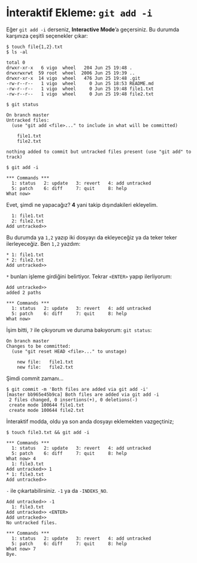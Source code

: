 # İnteraktif Ekleme: `git add -i`

Eğer `git add -i` derseniz, **Interactive Mode**’a geçersiniz. Bu durumda
karşınıza çeşitli seçenekler çıkar:

    $ touch file{1,2}.txt
    $ ls -al
    
    total 0
    drwxr-xr-x   6 vigo  wheel   204 Jun 25 19:48 .
    drwxrwxrwt  59 root  wheel  2006 Jun 25 19:39 ..
    drwxr-xr-x  14 vigo  wheel   476 Jun 25 19:48 .git
    -rw-r--r--   1 vigo  wheel     0 Jun 25 18:53 README.md
    -rw-r--r--   1 vigo  wheel     0 Jun 25 19:48 file1.txt
    -rw-r--r--   1 vigo  wheel     0 Jun 25 19:48 file2.txt
    
    $ git status
    
    On branch master
    Untracked files:
      (use "git add <file>..." to include in what will be committed)
      
    	file1.txt
    	file2.txt
        
    nothing added to commit but untracked files present (use "git add" to track)
    
    $ git add -i
    
    *** Commands ***
      1: status	  2: update	  3: revert	  4: add untracked
      5: patch	  6: diff	  7: quit	  8: help
    What now> 

Evet, şimdi ne yapacağız? **4** yani takip dışındakileri ekleyelim.

      1: file1.txt
      2: file2.txt
    Add untracked>> 

Bu durumda ya `1,2` yazıp iki dosyayı da ekleyeceğiz ya da teker teker
ilerleyeceğiz. Ben `1,2` yazdım:

    * 1: file1.txt
    * 2: file2.txt
    Add untracked>>

`*` bunları işleme girdiğini belirtiyor. Tekrar `<ENTER>` yapıp ilerliyorum:

    Add untracked>> 
    added 2 paths
    
    *** Commands ***
      1: status	  2: update	  3: revert	  4: add untracked
      5: patch	  6: diff	  7: quit	  8: help
    What now>

İşim bitti, `7` ile çıkıyorum ve duruma bakıyorum: `git status`:

    On branch master
    Changes to be committed:
      (use "git reset HEAD <file>..." to unstage)
      
    	new file:   file1.txt
    	new file:   file2.txt

Şimdi commit zamanı...

    $ git commit -m 'Both files are added via git add -i'
    [master bb965e45b9ca] Both files are added via git add -i
     2 files changed, 0 insertions(+), 0 deletions(-)
     create mode 100644 file1.txt
     create mode 100644 file2.txt

İnteraktif modda, oldu ya son anda dosyayı eklemekten vazgeçtiniz;

    $ touch file3.txt && git add -i
    
    *** Commands ***
      1: status	  2: update	  3: revert	  4: add untracked
      5: patch	  6: diff	  7: quit	  8: help
    What now> 4
      1: file3.txt
    Add untracked>> 1
    * 1: file3.txt
    Add untracked>>

`-` ile çıkartabilirsiniz. `-1` ya da `-INDEKS_NO`.

    Add untracked>> -1
      1: file3.txt
    Add untracked>> <ENTER>
    Add untracked>>  
    No untracked files.

    *** Commands ***
      1: status	  2: update	  3: revert	  4: add untracked
      5: patch	  6: diff	  7: quit	  8: help
    What now> 7
    Bye.
